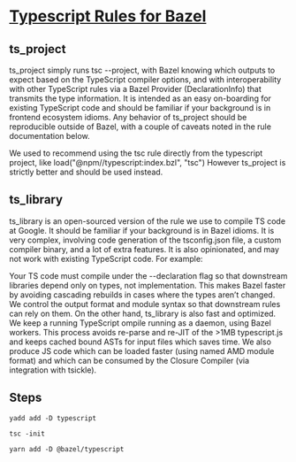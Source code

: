 [Typescript Rules for Bazel](https://bazelbuild.github.io/rules_nodejs/TypeScript.html)
================================================================================

ts_project
--------------------------------------------------------------------------------
ts_project simply runs tsc --project, with Bazel knowing which outputs to expect based on the TypeScript compiler options, and with interoperability with other TypeScript rules via a Bazel Provider (DeclarationInfo) that transmits the type information. It is intended as an easy on-boarding for existing TypeScript code and should be familiar if your background is in frontend ecosystem idioms. Any behavior of ts_project should be reproducible outside of Bazel, with a couple of caveats noted in the rule documentation below.

We used to recommend using the tsc rule directly from the typescript project, like load("@npm//typescript:index.bzl", "tsc") However ts_project is strictly better and should be used instead.

ts_library
--------------------------------------------------------------------------------
ts_library is an open-sourced version of the rule we use to compile TS code at Google. It should be familiar if your background is in Bazel idioms. It is very complex, involving code generation of the tsconfig.json file, a custom compiler binary, and a lot of extra features. It is also opinionated, and may not work with existing TypeScript code. For example:

Your TS code must compile under the --declaration flag so that downstream libraries depend only on types, not implementation. This makes Bazel faster by avoiding cascading rebuilds in cases where the types aren’t changed.
We control the output format and module syntax so that downstream rules can rely on them.
On the other hand, ts_library is also fast and optimized. We keep a running TypeScript ompile running as a daemon, using Bazel workers. This process avoids re-parse and re-JIT of the >1MB typescript.js and keeps cached bound ASTs for input files which saves time. We also produce JS code which can be loaded faster (using named AMD module format) and which can be consumed by the Closure Compiler (via integration with tsickle).

Steps
--------------------------------------------------------------------------------
`yadd add -D typescript`

`tsc -init`

`yarn add -D @bazel/typescript`

